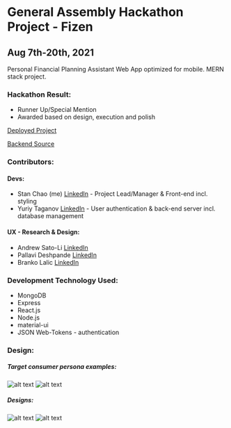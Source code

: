 # General Assembly Hackathon Project - Fizen
## Aug 7th-20th, 2021

Personal Financial Planning Assistant Web App optimized for mobile. MERN stack project.

### Hackathon Result:
- Runner Up/Special Mention
- Awarded based on design, execution and polish

[Deployed Project](http://taganov.net:2015/)

[Backend Source](https://github.com/yashkir/fizen-server)

### Contributors:
#### Devs:
- Stan Chao (me) [LinkedIn](https://www.linkedin.com/in/stan-chao-dev/) - Project Lead/Manager & Front-end incl. styling
- Yuriy Taganov [LinkedIn](https://www.linkedin.com/in/yuriy-yashkir/) - User authentication & back-end server incl. database management
#### UX - Research & Design:
- Andrew Sato-Li [LinkedIn](https://www.linkedin.com/in/andrew-sato-li/)
- Pallavi Deshpande [LinkedIn](https://www.linkedin.com/in/pallavi-deshpandes/)
- Branko Lalic [LinkedIn](https://www.linkedin.com/in/brankolalic/)

### Development Technology Used:
- MongoDB
- Express
- React.js
- Node.js
- material-ui
- JSON Web-Tokens - authentication

### Design:
##### Target consumer persona examples:
![alt text](https://i.imgur.com/Ypc9ndl.png "Sample consumer #1") ![alt text](https://i.imgur.com/UFkSZyp.png "Sample consumer #2")
##### Designs:
![alt text](https://i.imgur.com/NrzO0NS.png "Wireframes part #1")
![alt text](https://i.imgur.com/QsD9ity.png "Wireframes part #2")
